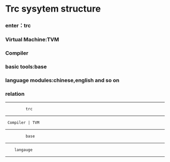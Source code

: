 # Trc sysytem structure

### enter：trc

### Virtual Machine:TVM

### Compiler

### basic tools:base

### language modules:chinese,english and so on

### relation

-----------------------------------
             trc
-----------------------------------
     Compiler | TVM
-----------------------------------
             base
-----------------------------------
        langauge
-----------------------------------

